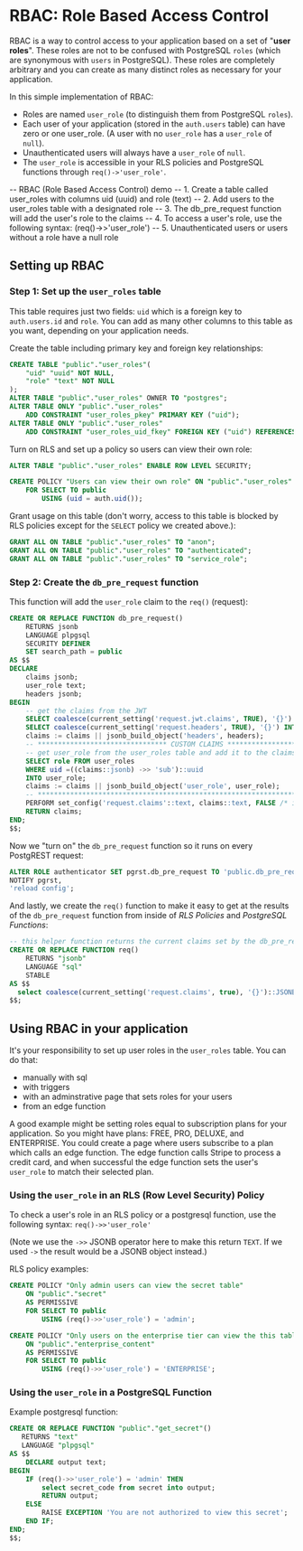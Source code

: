 # RBAC: Role Based Access Control

RBAC is a way to control access to your application based on a set of "**user roles**".  These roles are not to be confused with PostgreSQL `roles` (which are synonymous with `users` in PostgreSQL).  These roles are completely arbitrary and you can create as many distinct roles as necessary for your application.

In this simple implementation of RBAC:
- Roles are named `user_role` (to distinguish them from PostgreSQL `roles`).
- Each user of your application (stored in the `auth.users` table) can have zero or one user_role.  (A user with no `user_role` has a `user_role` of `null`).
- Unauthenticated users will always have a `user_role` of `null`.
- The `user_role` is accessible in your RLS policies and PostgreSQL functions through `req()->'user_role'`.

-- RBAC (Role Based Access Control) demo
-- 1.  Create a table called user_roles with columns uid (uuid) and role (text)
-- 2.  Add users to the user_roles table with a designated role
-- 3.  The db_pre_request function will add the user's role to the claims
-- 4.  To access a user's role, use the following syntax: (req()->>'user_role')
-- 5.  Unauthenticated users or users without a role have a null role

## Setting up RBAC

### Step 1: Set up the `user_roles` table

This table requires just two fields:  `uid` which is a foreign key to `auth.users.id` and `role`.  You can add as many other columns to this table as you want, depending on your application needs.

Create the table including primary key and foreign key relationships:

```sql
CREATE TABLE "public"."user_roles"(
    "uid" "uuid" NOT NULL,
    "role" "text" NOT NULL
);
ALTER TABLE "public"."user_roles" OWNER TO "postgres";
ALTER TABLE ONLY "public"."user_roles"
    ADD CONSTRAINT "user_roles_pkey" PRIMARY KEY ("uid");
ALTER TABLE ONLY "public"."user_roles"
    ADD CONSTRAINT "user_roles_uid_fkey" FOREIGN KEY ("uid") REFERENCES "auth"."users"("id") ON DELETE CASCADE;
```

Turn on RLS and set up a policy so users can view their own role:

```sql
ALTER TABLE "public"."user_roles" ENABLE ROW LEVEL SECURITY;

CREATE POLICY "Users can view their own role" ON "public"."user_roles" AS PERMISSIVE
    FOR SELECT TO public
        USING (uid = auth.uid());
```

Grant usage on this table (don't worry, access to this table is blocked by RLS policies except for the `SELECT` policy we created above.):

```sql
GRANT ALL ON TABLE "public"."user_roles" TO "anon";
GRANT ALL ON TABLE "public"."user_roles" TO "authenticated";
GRANT ALL ON TABLE "public"."user_roles" TO "service_role";
```

### Step 2: Create the `db_pre_request` function

This function will add the `user_role` claim to the `req()` (request):

```sql
CREATE OR REPLACE FUNCTION db_pre_request()
    RETURNS jsonb
    LANGUAGE plpgsql
    SECURITY DEFINER
    SET search_path = public
AS $$
DECLARE
    claims jsonb;
    user_role text;
    headers jsonb;
BEGIN
    -- get the claims from the JWT
    SELECT coalesce(current_setting('request.jwt.claims', TRUE), '{}') INTO claims;
    SELECT coalesce(current_setting('request.headers', TRUE), '{}') INTO headers;
    claims := claims || jsonb_build_object('headers', headers);
    -- ******************************** CUSTOM CLAIMS ********************************
    -- get user_role from the user_roles table and add it to the claims
    SELECT role FROM user_roles
    WHERE uid =((claims::jsonb) ->> 'sub')::uuid 
    INTO user_role;
    claims := claims || jsonb_build_object('user_role', user_role);
    -- *******************************************************************************
    PERFORM set_config('request.claims'::text, claims::text, FALSE /* is_local */);
    RETURN claims;
END;
$$;
```

Now we "turn on" the `db_pre_request` function so it runs on every PostgREST request:

```sql
ALTER ROLE authenticator SET pgrst.db_pre_request TO 'public.db_pre_request';
NOTIFY pgrst,
'reload config';
```

And lastly, we create the `req()` function to make it easy to get at the results of the `db_pre_request` function from inside of *RLS Policies* and *PostgreSQL Functions*:

```sql
-- this helper function returns the current claims set by the db_pre_request function
CREATE OR REPLACE FUNCTION req()
    RETURNS "jsonb"
    LANGUAGE "sql"
    STABLE
AS $$
  select coalesce(current_setting('request.claims', true), '{}')::JSONB
$$;
```

## Using RBAC in your application

It's your responsibility to set up user roles in the `user_roles` table.  You can do that:
- manually with sql
- with triggers
- with an adminstrative page that sets roles for your users
- from an edge function

A good example might be setting roles equal to subscription plans for your application.  So you might have plans: FREE, PRO, DELUXE, and ENTERPRISE.  You could create a page where users subscribe to a plan which calls an edge function.  The edge function calls Stripe to process a credit card, and when successful the edge function sets the user's `user_role` to match their selected plan.

### Using the `user_role` in an RLS (Row Level Security) Policy

To check a user's role in an RLS policy or a postgresql function, use the following syntax:
`req()->>'user_role'`

(Note we use the `->>` JSONB operator here to make this return `TEXT`.  If we used `->` the result would be a JSONB object instead.)

RLS policy examples:

```sql
CREATE POLICY "Only admin users can view the secret table" 
    ON "public"."secret" 
    AS PERMISSIVE
    FOR SELECT TO public
        USING (req()->>'user_role') = 'admin';
```

```sql
CREATE POLICY "Only users on the enterprise tier can view the this table" 
    ON "public"."enterprise_content" 
    AS PERMISSIVE
    FOR SELECT TO public
        USING (req()->>'user_role') = 'ENTERPRISE';
```

### Using the `user_role` in a PostgreSQL Function

Example postgresql function:

```sql
CREATE OR REPLACE FUNCTION "public"."get_secret"()
   RETURNS "text"
   LANGUAGE "plpgsql"
AS $$
    DECLARE output text;
BEGIN
    IF (req()->>'user_role') = 'admin' THEN
        select secret_code from secret into output;
        RETURN output;
    ELSE
        RAISE EXCEPTION 'You are not authorized to view this secret';
    END IF;
END;
$$;

